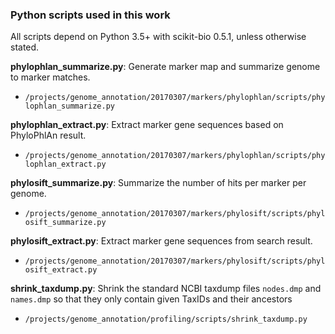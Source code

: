 ### Python scripts used in this work

All scripts depend on Python 3.5+ with scikit-bio 0.5.1, unless otherwise stated.

**phylophlan_summarize.py**: Generate marker map and summarize genome to marker matches.
 - `/projects/genome_annotation/20170307/markers/phylophlan/scripts/phylophlan_summarize.py`

**phylophlan_extract.py**: Extract marker gene sequences based on PhyloPhlAn result.
 - `/projects/genome_annotation/20170307/markers/phylophlan/scripts/phylophlan_extract.py`

**phylosift_summarize.py**: Summarize the number of hits per marker per genome.
 - `/projects/genome_annotation/20170307/markers/phylosift/scripts/phylosift_summarize.py`

**phylosift_extract.py**: Extract marker gene sequences from search result.
 - `/projects/genome_annotation/20170307/markers/phylosift/scripts/phylosift_extract.py`

**shrink_taxdump.py**: Shrink the standard NCBI taxdump files `nodes.dmp` and `names.dmp` so that they only contain given TaxIDs and their ancestors
 - `/projects/genome_annotation/profiling/scripts/shrink_taxdump.py`